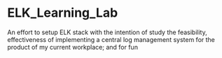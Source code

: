 # ELK_Learning_Lab
An effort to setup ELK stack with the intention of study the feasibility, effectiveness of implementing a central log management system for the product of my current workplace; and for fun
